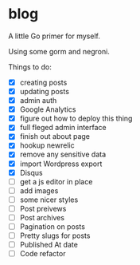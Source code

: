 blog
====

A little Go primer for myself.

Using some gorm and negroni.

Things to do:

- [x] creating posts
- [x] updating posts
- [x] admin auth
- [x] Google Analytics
- [x] figure out how to deploy this thing
- [x] full fleged admin interface
- [x] finish out about page
- [x] hookup newrelic
- [x] remove any sensitive data
- [x] import Wordpress export
- [x] Disqus
- [ ] get a js editor in place
- [ ] add images
- [ ] some nicer styles
- [ ] Post preivews
- [ ] Post archives
- [ ] Pagination on posts
- [ ] Pretty slugs for posts
- [ ] Published At date
- [ ] Code refactor
